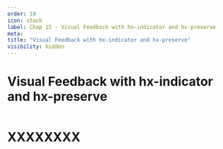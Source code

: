 ```yaml
---
order: 19
icon: stack
label: Chap 15 - Visual Feedback with hx-indicator and hx-preserve
meta:
title: "Visual Feedback with hx-indicator and hx-preserve"
visibility: hidden
---
```

# Visual Feedback with hx-indicator and hx-preserve

![]()

# XXXXXXXX

